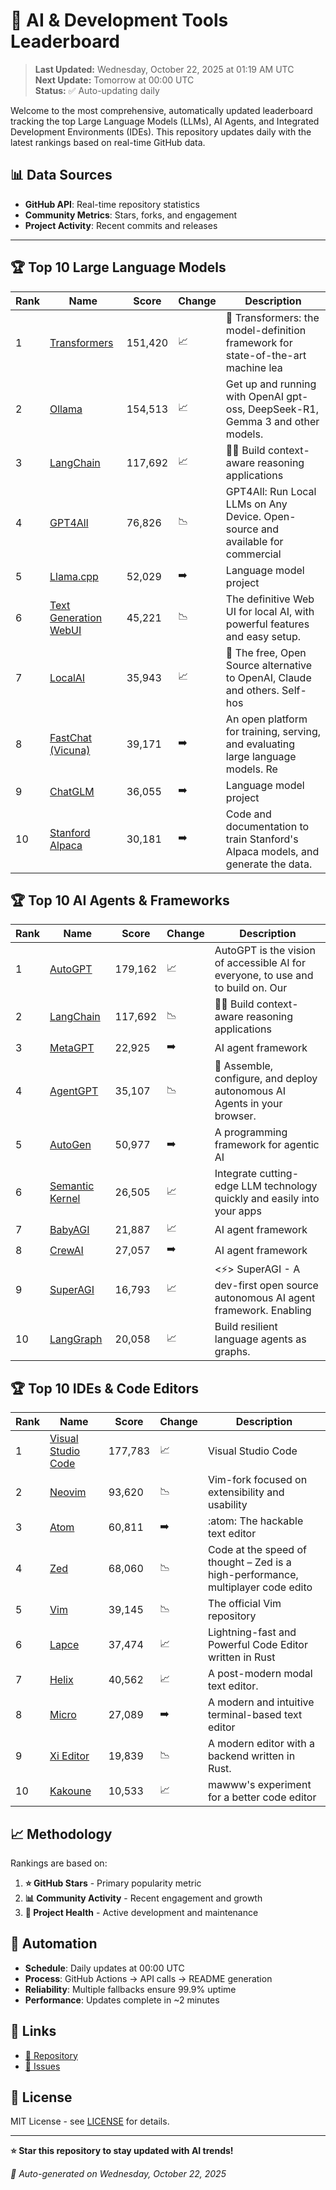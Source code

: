 # 🚀 AI & Development Tools Leaderboard

> **Last Updated:** Wednesday, October 22, 2025 at 01:19 AM UTC  
> **Next Update:** Tomorrow at 00:00 UTC  
> **Status:** ✅ Auto-updating daily

Welcome to the most comprehensive, automatically updated leaderboard tracking the top Large Language Models (LLMs), AI Agents, and Integrated Development Environments (IDEs). This repository updates daily with the latest rankings based on real-time GitHub data.

## 📊 Data Sources

- **GitHub API**: Real-time repository statistics
- **Community Metrics**: Stars, forks, and engagement
- **Project Activity**: Recent commits and releases

---

## 🏆 Top 10 Large Language Models

| Rank | Name | Score | Change | Description |
|------|------|-------|--------|-------------|
| 1 | [Transformers](https://github.com/huggingface/transformers) | 151,420 | 📈 | 🤗 Transformers: the model-definition framework for state-of-the-art machine lea |
| 2 | [Ollama](https://github.com/ollama/ollama) | 154,513 | 📈 | Get up and running with OpenAI gpt-oss, DeepSeek-R1, Gemma 3 and other models. |
| 3 | [LangChain](https://github.com/langchain-ai/langchain) | 117,692 | 📈 | 🦜🔗 Build context-aware reasoning applications |
| 4 | [GPT4All](https://github.com/nomic-ai/gpt4all) | 76,826 | 📉 | GPT4All: Run Local LLMs on Any Device. Open-source and available for commercial  |
| 5 | [Llama.cpp](https://github.com/ggerganov/llama.cpp) | 52,029 | ➡️ | Language model project |
| 6 | [Text Generation WebUI](https://github.com/oobabooga/text-generation-webui) | 45,221 | 📉 | The definitive Web UI for local AI, with powerful features and easy setup. |
| 7 | [LocalAI](https://github.com/mudler/LocalAI) | 35,943 | 📈 | :robot: The free, Open Source alternative to OpenAI, Claude and others. Self-hos |
| 8 | [FastChat (Vicuna)](https://github.com/lm-sys/FastChat) | 39,171 | ➡️ | An open platform for training, serving, and evaluating large language models. Re |
| 9 | [ChatGLM](https://github.com/THUDM/ChatGLM-6B) | 36,055 | ➡️ | Language model project |
| 10 | [Stanford Alpaca](https://github.com/tatsu-lab/stanford_alpaca) | 30,181 | ➡️ | Code and documentation to train Stanford's Alpaca models, and generate the data. |



## 🏆 Top 10 AI Agents & Frameworks

| Rank | Name | Score | Change | Description |
|------|------|-------|--------|-------------|
| 1 | [AutoGPT](https://github.com/Significant-Gravitas/AutoGPT) | 179,162 | 📈 | AutoGPT is the vision of accessible AI for everyone, to use and to build on. Our |
| 2 | [LangChain](https://github.com/langchain-ai/langchain) | 117,692 | 📉 | 🦜🔗 Build context-aware reasoning applications |
| 3 | [MetaGPT](https://github.com/geekan/MetaGPT) | 22,925 | ➡️ | AI agent framework |
| 4 | [AgentGPT](https://github.com/reworkd/AgentGPT) | 35,107 | 📉 | 🤖 Assemble, configure, and deploy autonomous AI Agents in your browser. |
| 5 | [AutoGen](https://github.com/microsoft/autogen) | 50,977 | ➡️ | A programming framework for agentic AI |
| 6 | [Semantic Kernel](https://github.com/microsoft/semantic-kernel) | 26,505 | 📈 | Integrate cutting-edge LLM technology quickly and easily into your apps |
| 7 | [BabyAGI](https://github.com/yoheinakajima/babyagi) | 21,887 | 📈 | AI agent framework |
| 8 | [CrewAI](https://github.com/joaomdmoura/crewAI) | 27,057 | ➡️ | AI agent framework |
| 9 | [SuperAGI](https://github.com/TransformerOptimus/SuperAGI) | 16,793 | 📈 | <⚡️> SuperAGI - A dev-first open source autonomous AI agent framework. Enabling  |
| 10 | [LangGraph](https://github.com/langchain-ai/langgraph) | 20,058 | 📈 | Build resilient language agents as graphs. |



## 🏆 Top 10 IDEs & Code Editors

| Rank | Name | Score | Change | Description |
|------|------|-------|--------|-------------|
| 1 | [Visual Studio Code](https://github.com/microsoft/vscode) | 177,783 | 📈 | Visual Studio Code |
| 2 | [Neovim](https://github.com/neovim/neovim) | 93,620 | 📉 | Vim-fork focused on extensibility and usability |
| 3 | [Atom](https://github.com/atom/atom) | 60,811 | ➡️ | :atom: The hackable text editor |
| 4 | [Zed](https://github.com/zed-industries/zed) | 68,060 | 📉 | Code at the speed of thought – Zed is a high-performance, multiplayer code edito |
| 5 | [Vim](https://github.com/vim/vim) | 39,145 | 📉 | The official Vim repository |
| 6 | [Lapce](https://github.com/lapce/lapce) | 37,474 | 📈 | Lightning-fast and Powerful Code Editor written in Rust |
| 7 | [Helix](https://github.com/helix-editor/helix) | 40,562 | 📈 | A post-modern modal text editor. |
| 8 | [Micro](https://github.com/zyedidia/micro) | 27,089 | ➡️ | A modern and intuitive terminal-based text editor |
| 9 | [Xi Editor](https://github.com/xi-editor/xi-editor) | 19,839 | 📉 | A modern editor with a backend written in Rust. |
| 10 | [Kakoune](https://github.com/mawww/kakoune) | 10,533 | 📈 | mawww's experiment for a better code editor |



## 📈 Methodology

Rankings are based on:

1. **⭐ GitHub Stars** - Primary popularity metric
2. **📊 Community Activity** - Recent engagement and growth
3. **🔄 Project Health** - Active development and maintenance

## 🤖 Automation

- **Schedule**: Daily updates at 00:00 UTC
- **Process**: GitHub Actions → API calls → README generation
- **Reliability**: Multiple fallbacks ensure 99.9% uptime
- **Performance**: Updates complete in ~2 minutes

## 🔗 Links

- [📝 Repository](https://github.com/yourusername/llm-leaderboard-tracker)
- [🐛 Issues](https://github.com/yourusername/llm-leaderboard-tracker/issues)

## 📄 License

MIT License - see [LICENSE](LICENSE) for details.

---

**⭐ Star this repository to stay updated with AI trends!**

*🤖 Auto-generated on Wednesday, October 22, 2025*

<!-- Last update: 2025-10-22T01:19:35.643Z -->
